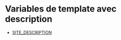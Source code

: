 # <a name="variables"></a>Variables de template avec description
* [SITE_DESCRIPTION](VARS.d/SITE_DESCRIPTION.md)